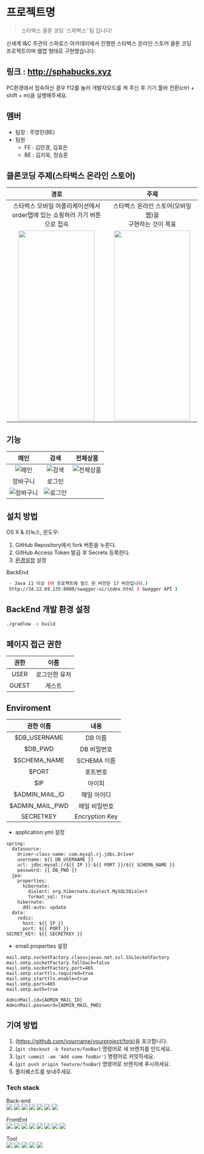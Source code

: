 # 프로젝트명
> 스타벅스 클론 코딩 '스파벅스' 팀 입니다! 

신세계 I&C 주관의 스파로스 아카데미에서 진행한 스타벅스 온라인 스토어 클론 코딩 프로젝트이며 웹앱 형태로 구현했습니다.

## 링크 : http://sphabucks.xyz
PC환경에서 접속하신 경우 f12를 눌러 개발자모드를 켜 주신 후 기기 툴바 전환(ctrl + shift + m)을 실행해주세요.


## 멤버
* 팀장 : 주영민(BE)
* 팀원
  * FE : 김민경, 김효은
  * BE : 김지욱, 정승훈


## 클론코딩 주제(스타벅스 온라인 스토어)
|경로|주제|
|:-:|:-:|
|스타벅스 모바일 어플리케이션에서<br>order탭에 있는 쇼핑하러 가기 버튼으로 접속|스타벅스 온라인 스토어(모바일 웹)을<br>구현하는 것이 목표|
|<img src = "https://user-images.githubusercontent.com/90381800/228540848-46946a3f-5507-4e2f-a11f-bf9510330504.png" width="200px" height="500px">|<img src = "https://user-images.githubusercontent.com/90381800/228541721-2c4df1d0-b1cd-47bc-90f9-d6bcc1575a67.png" width="200px" height="500px">|


## 기능

|메인|검색|전체상품|
|:-:|:-:|:-:|
|![메인](https://user-images.githubusercontent.com/90381800/230259182-1ebc2ebd-1f73-4098-a91e-7191a5c761dd.gif)|![검색](https://user-images.githubusercontent.com/90381800/230259196-ed1c184c-22b2-4651-8be3-7fad85df4e02.gif)|![전체상품](https://user-images.githubusercontent.com/90381800/230259207-c4ebd1b2-57eb-4454-8c21-1803fcdaed7a.gif)|
|장바구니|로그인|
|![장바구니](https://user-images.githubusercontent.com/90381800/230259251-f9289e83-f3c5-42c9-8469-c0f7cd79ab14.gif)|![로그인](https://user-images.githubusercontent.com/90381800/230259259-62c5a510-7396-4d83-b75c-2e429b79ff76.gif)|


## 설치 방법

OS X & 리눅스, 윈도우:

1. GitHub Repository에서 fork 버튼을 누른다. 
2. GitHub Access Token 발급 후 Secrets 등록한다.
3. [환경설정](#enviroment) 설정


BackEnd
```sh
 - Java 11 이상 (이 프로젝트에 빌드 된 버전은 17 버전입니다.)
 http://34.22.69.135:8080/swagger-ui/index.html ( Swagger API )
```

## BackEnd 개발 환경 설정

```sh
./gradlew -x build
```



## 페이지 접근 권한
|권한|이름|
|:-:|:-:|
|USER|로그인한 유저|
|GUEST|게스트|

## Enviroment


|권한 이름|내용|
|:-:|:-:|
|$DB_USERNAME|DB 이름|
|$DB_PWD|DB 비밀번호|
|$SCHEMA_NAME| SCHEMA 이름|
|$PORT|포트번호|
|$IP|아이피|
|$ADMIN_MAIL_ID| 메일 아이디 |
|$ADMIN_MAIL_PWD| 메일 비밀번호|
|SECRETKEY| Encryption Key |

- application.yml 설정
```
spring:
  datasource:
    driver-class-name: com.mysql.cj.jdbc.Driver
    username: ${{ DB_USERNAME }}
    url: jdbc:mysql://${{ IP }}:${{ PORT }}/${{ SCHEMA_NAME }}
    password: {{ DB_PWD }}
  jpa:
    properties:
      hibernate:
        dialect: org.hibernate.dialect.MySQL5Dialect
        format_sql: true
    hibernate:
      ddl-auto: update
  data:
    redis:
      host: ${{ IP }}
      port: ${{ PORT }}
SECRET_KEY: ${{ SECRETKEY }}
```

- email.properties 설정
```
mail.smtp.socketFactory.class=javax.net.ssl.SSLSocketFactory
mail.smtp.socketFactory.fallback=false
mail.smtp.socketFactory.port=465
mail.smtp.starttls.required=true
mail.smtp.starttls.enable=true
mail.smtp.port=465
mail.smtp.auth=true

AdminMail.id={ADMIN_MAIL_ID}
AdminMail.password={ADMIN_MAIL_PWD}
```


## 기여 방법

1. (<https://github.com/yourname/yourproject/fork>)을 포크합니다.
2. (`git checkout -b feature/fooBar`) 명령어로 새 브랜치를 만드세요.
3. (`git commit -am 'Add some fooBar'`) 명령어로 커밋하세요.
4. (`git push origin feature/fooBar`) 명령어로 브랜치에 푸시하세요. 
5. 풀리퀘스트를 보내주세요.

### Tech stack
Back-end  
<img src="https://img.shields.io/badge/Spring Boot-6DB33F?style=flat&logo=Spring Boot&logoColor=white" />
<img src="https://img.shields.io/badge/Spring-6DB33F?style=flat&logo=Spring&logoColor=white" />
<img src="https://img.shields.io/badge/Spring Security-6DB33F?style=flat&logo=Spring Security&logoColor=white" />
<img src="https://img.shields.io/badge/Java-007396?style=flat&logo=Java&logoColor=white" />
<img src="https://img.shields.io/badge/MySQL-4479A1?style=flat&logo=MySQL&logoColor=white" />
<img src="https://img.shields.io/badge/JWT-000000?style=flat&logo=JWT&logoColor=white" />
<img src="https://img.shields.io/badge/Redis-DC382D?style=flat&logo=Redis&logoColor=white" />

FrontEnt  
<img src="https://img.shields.io/badge/React-61DAFB?style=flat&logo=React&logoColor=white" />
<img src="https://img.shields.io/badge/Next.js-000000?style=flat&logo=Next.js&logoColor=white" />
<img src="https://img.shields.io/badge/TypeScript-3178C6?style=flat&logo=TypeScript&logoColor=white" />
<img src="https://img.shields.io/badge/Recoil-5A29E4?style=flat&logo=Recoil&logoColor=white" />
<img src="https://img.shields.io/badge/Axios-000000?style=flat&logo=Axios&logoColor=white" />
<img src="https://img.shields.io/badge/HTML5-E34F26?style=flat&logo=HTML5&logoColor=white" />
<img src="https://img.shields.io/badge/CSS3-1572B6?style=flat&logo=CSS3&logoColor=white" />
<img src="https://img.shields.io/badge/JavaScript-F7DF1E?style=flat&logo=JavaScript&logoColor=white" />


Tool  
<img src="https://img.shields.io/badge/IntelliJ IDEA-000000?style=flat&logo=IntelliJ IDEA&logoColor=white" />
<img src="https://img.shields.io/badge/Visual Studio Code-007ACC?style=flat&logo=Visual Studio Code&logoColor=white" />
<img src="https://img.shields.io/badge/GitHub Actions-2088FF?style=flat&logo=GitHub Actions&logoColor=white" />
<img src="https://img.shields.io/badge/Docker-2496ED?style=flat&logo=Docker&logoColor=white" />
<img src="https://img.shields.io/badge/Google Cloud-4285F4?style=flat&logo=Google Cloud&logoColor=white" />




<!-- Markdown link & img dfn's -->
[npm-image]: https://img.shields.io/npm/v/datadog-metrics.svg?style=flat-square
[npm-url]: https://npmjs.org/package/datadog-metrics
[npm-downloads]: https://img.shields.io/npm/dm/datadog-metrics.svg?style=flat-square
[travis-image]: https://img.shields.io/travis/dbader/node-datadog-metrics/master.svg?style=flat-square
[travis-url]: https://travis-ci.org/dbader/node-datadog-metrics
[wiki]: https://github.com/yourname/yourproject/wiki
